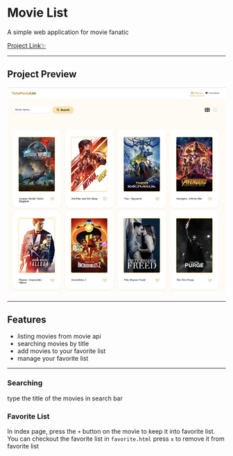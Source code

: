 # Movie List
A simple web application for movie fanatic  
  
[Project Link✨](https://rubytzu.github.io/movielist/Home/index.html)  

---

## Project Preview

![image](./Public/images/FakeMovieList.png)

---

## Features
- listing movies from movie api
- searching movies by title
- add movies to your favorite list
- manage your favorite list

---

### Searching
type the title of the movies in search bar
### Favorite List
In index page, press the `+` button on the movie to keep it into favorite list.
You can checkout the favorite list in `favorite.html`
press `x` to remove it from favorite list